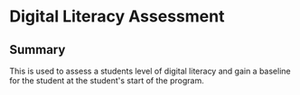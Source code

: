 # Digital Literacy Assessment

## Summary

This is used to assess a students level of digital literacy and gain a baseline for the student at the student's start of the program.

